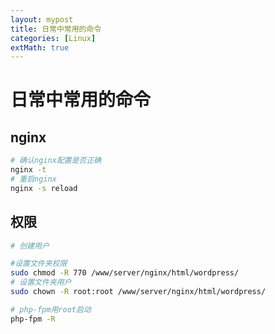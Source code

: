 ```yaml
---
layout: mypost
title: 日常中常用的命令
categories: [Linux]
extMath: true
---
```


# 日常中常用的命令



## nginx

```bash
# 确认nginx配置是否正确
nginx -t
# 重启nginx
nginx -s reload
```

## 权限

```bash
# 创建用户

#设置文件夹权限
sudo chmod -R 770 /www/server/nginx/html/wordpress/
# 设置文件夹用户
sudo chown -R root:root /www/server/nginx/html/wordpress/

# php-fpm用root启动
php-fpm -R
```

